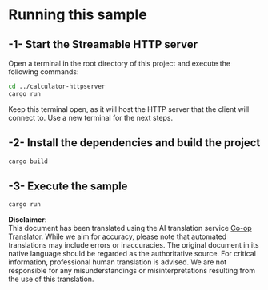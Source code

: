 <!--
CO_OP_TRANSLATOR_METADATA:
{
  "original_hash": "aa5122c6d9868b4b566586f27577ca47",
  "translation_date": "2025-08-19T19:31:34+00:00",
  "source_file": "03-GettingStarted/06-http-streaming/solution/rust/calculator-httpclient/README.md",
  "language_code": "en"
}
-->
# Running this sample

## -1- Start the Streamable HTTP server

Open a terminal in the root directory of this project and execute the following commands:

```bash
cd ../calculator-httpserver
cargo run
```

Keep this terminal open, as it will host the HTTP server that the client will connect to. Use a new terminal for the next steps.

## -2- Install the dependencies and build the project

```bash
cargo build
```

## -3- Execute the sample

```bash
cargo run
```

**Disclaimer**:  
This document has been translated using the AI translation service [Co-op Translator](https://github.com/Azure/co-op-translator). While we aim for accuracy, please note that automated translations may include errors or inaccuracies. The original document in its native language should be regarded as the authoritative source. For critical information, professional human translation is advised. We are not responsible for any misunderstandings or misinterpretations resulting from the use of this translation.
